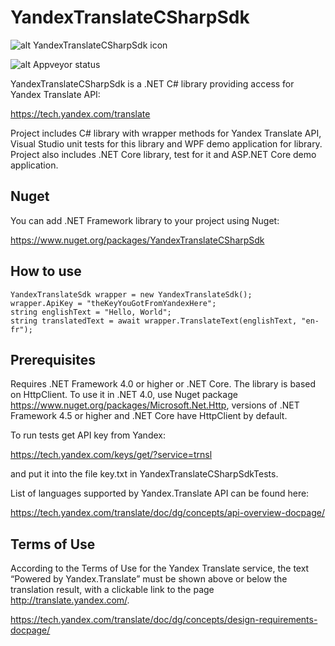 # YandexTranslateCSharpSdk

![alt YandexTranslateCSharpSdk icon](https://github.com/anovik/YandexTranslateCSharpSdk/blob/master/translate.png)

![alt Appveyor status](https://ci.appveyor.com/api/projects/status/t069512wi8cywvjl/branch/master?svg=true)

YandexTranslateCSharpSdk is a .NET C# library providing access for Yandex Translate API:

https://tech.yandex.com/translate

Project includes C# library with wrapper methods for Yandex Translate API, Visual Studio unit tests for this library and WPF demo application for library. Project also includes .NET Core library, test for it and ASP.NET Core demo application.

## Nuget

You can add .NET Framework library to your project using Nuget:

https://www.nuget.org/packages/YandexTranslateCSharpSdk

## How to use

    YandexTranslateSdk wrapper = new YandexTranslateSdk();
    wrapper.ApiKey = "theKeyYouGotFromYandexHere";
    string englishText = "Hello, World";
    string translatedText = await wrapper.TranslateText(englishText, "en-fr");

## Prerequisites
Requires .NET Framework 4.0 or higher or .NET Core. The library is based on HttpClient. To use it in .NET 4.0, use Nuget package https://www.nuget.org/packages/Microsoft.Net.Http, versions of .NET Framework 4.5 or higher and .NET Core have HttpClient by default.

To run tests get API key from Yandex:

https://tech.yandex.com/keys/get/?service=trnsl

and put it into the file key.txt in YandexTranslateCSharpSdkTests.

List of languages supported by Yandex.Translate API can be found here:

https://tech.yandex.com/translate/doc/dg/concepts/api-overview-docpage/

## Terms of Use
According to the Terms of Use for the Yandex Translate service, the text “Powered by Yandex.Translate” must be shown above or below the translation result, 
with a clickable link to the page http://translate.yandex.com/.

https://tech.yandex.com/translate/doc/dg/concepts/design-requirements-docpage/
